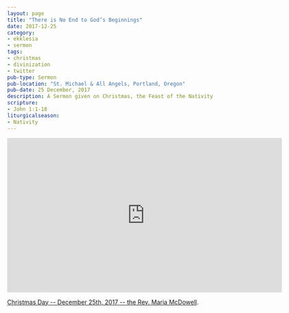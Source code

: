 ```yaml
---
layout: page
title: "There is No End to God’s Beginnings"
date: 2017-12-25
category:
- ekklesia
- sermon
tags:
- christmas
- divinization
- twitter
pub-type: Sermon
pub-location: "St. Michael & All Angels, Portland, Oregon"
pub-date: 25 December, 2017
description: A Sermon given on Christmas, the Feast of the Nativity
scripture:
- John 1:1-18
liturgicalseason:
- Nativity
---
```

<div class="flex-video">
  <iframe src="https://player.vimeo.com/video/248720299" width="640" height="360" frameborder="0" webkitallowfullscreen mozallowfullscreen allowfullscreen></iframe>
  <p><a href="https://vimeo.com/248720299">Christmas Day -- December 25th, 2017 -- the Rev. Maria McDowell</a>.</p>
</div>
